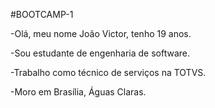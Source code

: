#BOOTCAMP-1

-Olá, meu nome João Victor, tenho 19 anos.

-Sou estudante de engenharia de software.

-Trabalho como técnico de serviços na TOTVS.

-Moro em Brasília, Águas Claras.
